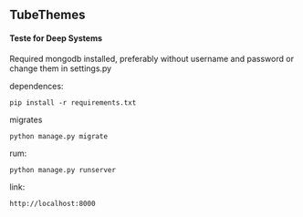 ## TubeThemes ##

#### Teste for Deep Systems ####


Required mongodb installed, preferably without username and password or change them in settings.py

dependences:

`pip install -r requirements.txt`

migrates 

`python manage.py migrate`

rum:

`python manage.py runserver`

link:

`http://localhost:8000`

